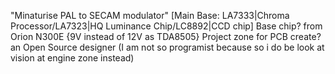 "Minaturise PAL to SECAM modulator" [Main Base: LA7333|Chroma Processor/LA7323|HQ Luminance Chip/LC8892|CCD chip]
Base chip? from Orion N300E {9V instead of 12V as TDA8505}
Project zone for PCB create? an Open Source designer (I am not so programist because so i do be look at vision at engine zone instead)

